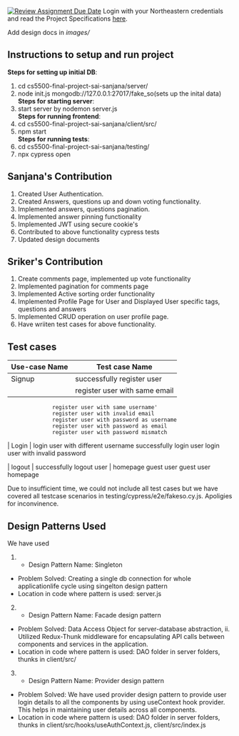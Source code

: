 [![Review Assignment Due Date](https://classroom.github.com/assets/deadline-readme-button-24ddc0f5d75046c5622901739e7c5dd533143b0c8e959d652212380cedb1ea36.svg)](https://classroom.github.com/a/hxTav0v1)
Login with your Northeastern credentials and read the Project Specifications [here](https://northeastern-my.sharepoint.com/:w:/g/personal/j_mitra_northeastern_edu/EcUflH7GXMBEjXGjx-qRQMkB7cfHNaHk9LYqeHRm7tgrKg?e=oZEef3).

Add design docs in *images/*

## Instructions to setup and run project

**Steps for setting up initial DB**: 
1) cd cs5500-final-project-sai-sanjana/server/
2) node init.js mongodb://127.0.0.1:27017/fake_so(sets up the inital data)<br/>
**Steps for starting server**:<br/>
1) start server by nodemon server.js<br/>
**Steps for running frontend**:<br/>
1) cd cs5500-final-project-sai-sanjana/client/src/
2) npm start<br/>
**Steps for running tests**:<br/>
1) cd cs5500-final-project-sai-sanjana/testing/
2) npx cypress open

   

## Sanjana's Contribution
1) Created User Authentication.
2) Created Answers, questions up and down voting functionality.
3) Implemented answers, questions pagination.
4) Implemented answer pinning functionality
5) Implemented JWT using secure cookie's
6) Contributed to above functionality cypress tests
7) Updated design documents

## Sriker's Contribution
1) Create comments page, implemented up vote functionality
2) Implemented pagination for comments page
3) Implemented Active sorting order functionality
4) Implemented Profile Page for User and Displayed User specific tags, questions and answers
5) Implemented CRUD operation on user profile page.
6) Have wriiten test cases for above functionality.

## Test cases

| Use-case Name   | Test case Name |
|-----------------|----------------|
| Signup          | successfully register user         |
|                 | register user with same email |
                  register user with same username'
                  register user with invalid email
                  register user with password as username
                  register user with password as email
                  register user with password mismatch
                  
| Login           | login user with different username
                     successfully login user
                     login user with invalid password
                     
                     
|   logout             | successfully logout user       |
  homepage                     guest user
                                guest user homepage

Due to insufficient time, we could not include all test cases but we have covered all testcase scenarios in testing/cypress/e2e/fakeso.cy.js. Apoligies for inconvinence.

## Design Patterns Used
We have used 
1) - Design Pattern Name: Singleton  
- Problem Solved: Creating a single db connection for whole applicationlife cycle using singelton design pattern
- Location in code where pattern is used: server.js
  
2) - Design Pattern Name: Facade design pattern

- Problem Solved: Data Access Object for server-database abstraction, ii. Utilized Redux-Thunk middleware for encapsulating API calls between components and services in the application.
- Location in code where pattern is used: DAO folder in server folders, thunks in client/src/

3) - Design Pattern Name: Provider design pattern

- Problem Solved: We have used provider design pattern to provide user login details to all the components by using useContext hook provider. This helps in maintaining user details across all components.
- Location in code where pattern is used: DAO folder in server folders, thunks in client/src/hooks/useAuthContext.js, client/src/index.js
